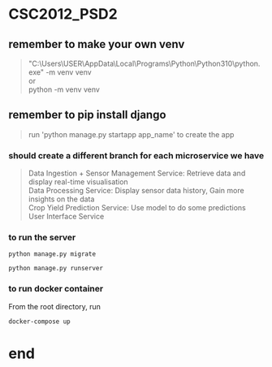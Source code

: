 # CSC2012_PSD2

## remember to make your own venv
> "C:\Users\USER\AppData\Local\Programs\Python\Python310\python.exe" -m venv venv<br />
> or<br />
> python -m venv venv

##  remember to pip install django

> run 'python manage.py startapp app_name' to create the app

### should create a different branch for each microservice we have
> Data Ingestion + Sensor Management Service: Retrieve data and display real-time visualisation<br />
Data Processing Service: Display sensor data history, Gain more insights on the data<br />
Crop Yield Prediction Service: Use model to do some predictions<br />
User Interface Service

### to run the server
```
python manage.py migrate
```
```
python manage.py runserver
```


### to run docker container
From the root directory, run
```
docker-compose up
```
# end
